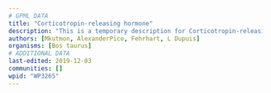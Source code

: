 ```yaml
---
# GPML DATA
title: "Corticotropin-releasing hormone"
description: "This is a temporary description for Corticotropin-releasing hormone"
authors: [Mkutmon, AlexanderPico, Fehrhart, L Dupuis]
organisms: [Bos taurus]
# ADDITIONAL DATA
last-edited: 2019-12-03
communities: []
wpid: "WP3265"
---
```

